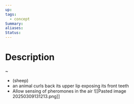 ```yaml
---
up: 
tags:
  - concept
Summary: 
aliases: 
Status:
---
```

# Description
~
- (sheep)
- an animal curls back its upper lip exposing its front teeth
- Allow sensing of pheromones in the air
![[Pasted image 20250309131213.png]]
<!--SR:!2025-03-14,4,270-->